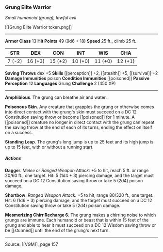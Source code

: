 ### Grung Elite Warrior
_Small humanoid (grung), lawful evil_

![[Grung Elite Warrior token.png]]




---

**Armor Class** 13
**Hit Points** 49 (9d6 + 18)
**Speed** 25 ft., climb 25 ft.

| STR     | DEX     | CON     | INT     | WIS     | CHA     |
|---------|---------|---------|---------|---------|---------|
| 7 (-2) | 16 (+3) | 15 (+2) | 10 (+0) | 11 (+0) | 12 (+1) |

**Saving Throws** dex +5
**Skills** [[perception]] +2, [[stealth]] +5, [[survival]] +2
**Damage Immunities** poison
**Condition Immunities** [[poisoned]]
**Passive Perception** 12
**Languages** Grung
**Challenge** 2 (450 XP)

---

**Amphibious**. The grung can breathe air and water.

**Poisonous Skin**. Any creature that grapples the grung or otherwise comes into direct contact with the grung's skin must succeed on a DC 12 Constitution saving throw or become [[poisoned]] for 1 minute. A [[poisoned]] creature no longer in direct contact with the grung can repeat the saving throw at the end of each of its turns, ending the effect on itself on a success.

**Standing Leap**. The grung's long jump is up to 25 feet and its high jump is up to 15 feet, with or without a running start.

##### Actions
**Dagger**. _Melee or Ranged Weapon Attack:_ +5 to hit, reach 5 ft. or range 20/60 ft., one target. Hit: 5 (1d4 + 3) piercing damage, and the target must succeed on a DC 12 Constitution saving throw or take 5 (2d4) poison damage.

**Shortbow**. _Ranged Weapon Attack:_ +5 to hit, range 80/320 ft., one target. Hit: 6 (1d6 + 3) piercing damage, and the target must succeed on a DC 12 Constitution saving throw or take 5 (2d4) poison damage.

**Mesmerizing Chirr Recharge 6**. The grung makes a chirring noise to which grungs are immune. Each humanoid or beast that is within 15 feet of the grung and able to hear it must succeed on a DC 12 Wisdom saving throw or be [[stunned]] until the end of the grung's next turn.


---

Source: [[VGM]], page 157